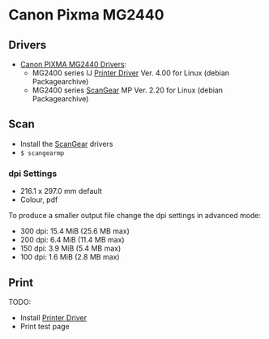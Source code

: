 Canon Pixma MG2440
==================

## Drivers
- [Canon PIXMA MG2440 Drivers]:
    - MG2400 series IJ [Printer Driver] Ver. 4.00 for Linux (debian Packagearchive)
    - MG2400 series [ScanGear] MP Ver. 2.20 for Linux (debian Packagearchive)

## Scan
- Install the [ScanGear] drivers
- `$ scangearmp`

### dpi Settings
- 216.1 x 297.0 mm default
- Colour, pdf

To produce a smaller output file change the dpi settings in advanced mode:
- 300 dpi: 15.4 MiB (25.6 MB max)
- 200 dpi: 6.4 MiB  (11.4 MB max)
- 150 dpi: 3.9 MiB  (5.4  MB max)
- 100 dpi: 1.6 MiB  (2.8  MB max)


## Print
TODO:
- Install [Printer Driver]
- Print test page


[Canon PIXMA MG2440 Drivers]:https://www.canon-europe.com/support/consumer_products/products/fax__multifunctionals/inkjet/pixma_mg_series/mg2440.aspx?type=drivers&language=EN&os=Linux%20(64-bit)

[Printer Driver]:https://www.canon-europe.com/support/consumer_products/products/fax__multifunctionals/inkjet/pixma_mg_series/mg2440.aspx?type=drivers&driverdetailid=tcm:13-1093972&os=Linux%20(64-bit)&language=EN

[ScanGear]:https://www.canon-europe.com/support/consumer_products/products/fax__multifunctionals/inkjet/pixma_mg_series/mg2440.aspx?type=drivers&driverdetailid=tcm:13-1093735&os=Linux%20(64-bit)&language=EN
